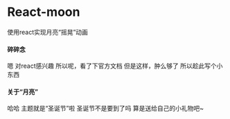 # React-moon
使用react实现月亮“摇晃”动画

#### 碎碎念
嗯 对react感兴趣
所以呢，看了下官方文档
但是这样，肿么够了
所以趁此写个小东西

#### 关于“月亮”
哈哈  主题就是“圣诞节”啦
圣诞节不是要到了吗
算是送给自己的小礼物吧~
